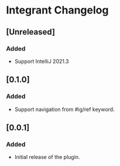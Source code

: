 <!-- Keep a Changelog guide -> https://keepachangelog.com -->

# Integrant Changelog

## [Unreleased]
### Added
- Support IntelliJ 2021.3

## [0.1.0]
### Added
- Support navigation from #ig/ref keyword.

## [0.0.1]
### Added
- Initial release of the plugin.
